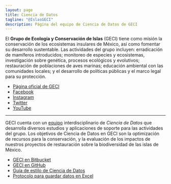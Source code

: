 ```yaml
---
layout: page
title: Ciencia de Datos
tagline: "@IslasGECI"
description: Página del equipo de Ciencia de Datos de GECI
---
```


El **Grupo de Ecología y Conservación de Islas** (GECI) tiene como misión la conservación de los ecosistemas insulares de México, así como fomentar su desarrollo sustentable. Las actividades del grupo incluyen: erradicación de mamíferos introducidos; monitoreo de especies y ecosistemas, investigación sobre genética, procesos ecológicos y evolutivos; restauración de poblaciones de aves marinas; educación ambiental con las comunidades locales; y el desarrollo de políticas públicas y el marco legal para su protección.

- [Página oficial de GECI](https://islas.org.mx)
- [Facebook](https://www.facebook.com/IslasGECI)
- [Instagram](https://www.instagram.com/gecibc/)
- [Twitter](https://twitter.com/IslasGECI)
- [YouTube](https://www.youtube.com/channel/UChCwUNW27D50Bwh27U0lpfg)

---

GECI cuenta con un [equipo](https://github.com/orgs/IslasGECI/people) interdisciplinario de _Ciencia de Datos_ que desarrolla diversos estudios y aplicaciones de soporte para las actividades del grupo.
Los objetivos de Ciencia de Datos en GECI son la optimización de recursos para la conservación, y la evaluación de los impactos de nuestros proyectos de restauración sobre la biodiversidad de las islas de México.

- [GECI en Bitbucket](https://bitbucket.org/IslasGECI/)
- [GECI en GitHub](https://github.com/IslasGECI)
- [Guía de estilo de Ciencia de Datos](guia_de_estilo/)
- [Protocolo para guardar datos en Excel](https://islasgeci.github.io/protocolo_basico)
